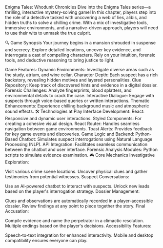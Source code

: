 Enigma Tales: Whodunit Chronicles
Dive into the Enigma Tales series—a thrilling, interactive mystery-solving game! In this chapter, players step into the role of a detective tasked with uncovering a web of lies, alibis, and hidden truths to solve a chilling crime. With a mix of investigative tools, immersive environments, and a narrative-driven approach, players will need to use their wits to unmask the true culprit.

🔍 Game Synopsis
Your journey begins in a mansion shrouded in suspense and secrecy. Explore detailed locations, uncover key evidence, and interrogate a cast of compelling characters. Rely on your intuition, forensic tools, and deductive reasoning to bring justice to light.

Game Features:
Dynamic Environments: Investigate diverse areas such as the study, atrium, and wine cellar.
Character Depth: Each suspect has a rich backstory, revealing hidden motives and layered personalities.
Clue Repository: Keep track of discovered hints and evidence in a digital dossier.
Forensic Challenges: Analyze fingerprints, blood splatters, and environmental details to crack the case.
Interactive Dialogue: Engage with suspects through voice-based queries or written interactions.
Thematic Enhancements: Experience chilling background music and atmospheric sound effects.
🛠 Technologies at Play
Interface Development:
React: Responsive and dynamic user interactions.
Styled Components: For creating a cohesive visual design.
React Router: Handles seamless navigation between game environments.
Toast Alerts: Provides feedback for key game events and discoveries.
Game Logic and Backend:
Python-Based Chatbot: Simulates suspect interrogations using Natural Language Processing (NLP).
API Integration: Facilitates seamless communication between the chatbot and user interface.
Forensic Analysis Modules: Python scripts to simulate evidence examination.
🎮 Core Mechanics
Investigative Exploration:

Visit various crime scene locations.
Uncover physical clues and gather testimonies from potential witnesses.
Suspect Conversations:

Use an AI-powered chatbot to interact with suspects.
Unlock new leads based on the player's interrogation strategy.
Dossier Management:

Clues and observations are automatically recorded in a player-accessible dossier.
Review findings at any point to piece together the story.
Final Accusation:

Compile evidence and name the perpetrator in a climactic resolution.
Multiple endings based on the player's decisions.
Accessibility Features:

Speech-to-text integration for enhanced interactivity.
Mobile and desktop compatibility ensures everyone can play.